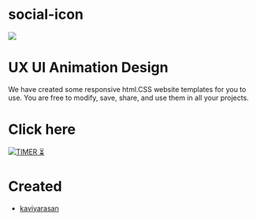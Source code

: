 # social-icon

<Img src="https://github.com/KAVIYARASAN-1997/social-icon/blob/main/Etc/VID_20230201_102821_020.gif">

# UX UI Animation Design 

We have created some responsive html.CSS website templates for you to use. You are free to modify, save, share, and use them in all your projects.

# Click here 

[![TIMER ⏳](https://img.shields.io/badge/OCIAL-ICON-003245?style=flat&labelColor=yellow&logoColor=red&square&logo=skype)](https://kaviyarasan-1997.github.io/social-icon/)&nbsp;

# Created 
- [kaviyarasan](https://GitHub.com/kaviyarasan-1997)
